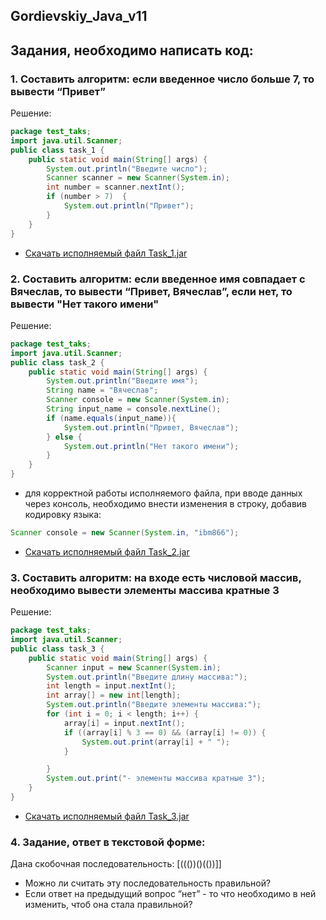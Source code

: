 ## Gordievskiy_Java_v11
## Задания, необходимо написать код:

### 1. Составить алгоритм: если введенное число больше 7, то вывести “Привет”  
Решение:
```java
package test_taks;
import java.util.Scanner;
public class task_1 {
    public static void main(String[] args) {
        System.out.println("Введите число");
        Scanner scanner = new Scanner(System.in);
        int number = scanner.nextInt();
        if (number > 7)  {
            System.out.println("Привет");
        }
    }
}
```
* [Скачать исполняемый файл Task_1.jar](https://github.com/Gordmick/Gordievskiy_Java_v11/blob/main/executable_files/Task_1.jar)
### 2. Составить алгоритм: если введенное имя совпадает с Вячеслав, то вывести “Привет, Вячеслав”, если нет, то вывести "Нет такого имени" 
Решение:
```java
package test_taks;
import java.util.Scanner;
public class task_2 {
    public static void main(String[] args) {
        System.out.println("Введите имя");
        String name = "Вячеслав";
        Scanner console = new Scanner(System.in);
        String input_name = console.nextLine();
        if (name.equals(input_name)){
            System.out.println("Привет, Вячеслав");
        } else {
            System.out.println("Нет такого имени");
        }
    }
}
```
* для корректной работы исполняемого файла, при вводе данных через консоль, необходимо внести изменения в строку, добавив кодировку языка:
```java
Scanner console = new Scanner(System.in, "ibm866");
```
* [Скачать исполняемый файл Task_2.jar](https://github.com/Gordmick/Gordievskiy_Java_v11/blob/main/executable_files/Task_2.jar)
### 3. Составить алгоритм: на входе есть числовой массив, необходимо вывести элементы массива кратные 3 
Решение:
```java
package test_taks;
import java.util.Scanner;
public class task_3 {
    public static void main(String[] args) {
        Scanner input = new Scanner(System.in);
        System.out.println("Введите длину массива:");
        int length = input.nextInt();
        int array[] = new int[length];
        System.out.println("Введите элементы массива:");
        for (int i = 0; i < length; i++) {
            array[i] = input.nextInt();
            if ((array[i] % 3 == 0) && (array[i] != 0)) {
                System.out.print(array[i] + " ");
            }

        }
        System.out.print("- элементы массива кратные 3");
    }
}
```
* [Скачать исполняемый файл Task_3.jar](https://github.com/Gordmick/Gordievskiy_Java_v11/blob/main/executable_files/Task_3.jar)
### 4. Задание, ответ в текстовой форме:  
  Дана скобочная последовательность: [((())()(())]]  
  - Можно ли считать эту последовательность правильной?  
  - Если ответ на предыдущий вопрос “нет” - то что необходимо в ней изменить, чтоб она стала правильной?  
